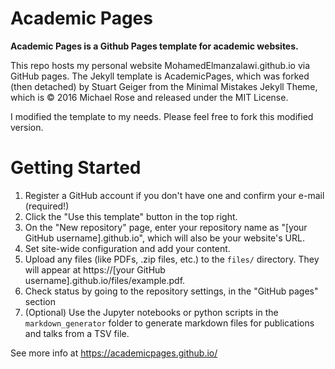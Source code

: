 # Academic Pages
**Academic Pages is a Github Pages template for academic websites.**

This repo hosts my personal website MohamedElmanzalawi.github.io via GitHub pages. The Jekyll template is AcademicPages, which was forked (then detached) by Stuart Geiger from the Minimal Mistakes Jekyll Theme, which is © 2016 Michael Rose and released under the MIT License.

I modified the template to my needs. Please feel free to fork this modified version.

# Getting Started

1. Register a GitHub account if you don't have one and confirm your e-mail (required!)
1. Click the "Use this template" button in the top right.
1. On the "New repository" page, enter your repository name as "[your GitHub username].github.io", which will also be your website's URL.
1. Set site-wide configuration and add your content.
1. Upload any files (like PDFs, .zip files, etc.) to the `files/` directory. They will appear at https://[your GitHub username].github.io/files/example.pdf.
1. Check status by going to the repository settings, in the "GitHub pages" section
1. (Optional) Use the Jupyter notebooks or python scripts in the `markdown_generator` folder to generate markdown files for publications and talks from a TSV file.

See more info at https://academicpages.github.io/
